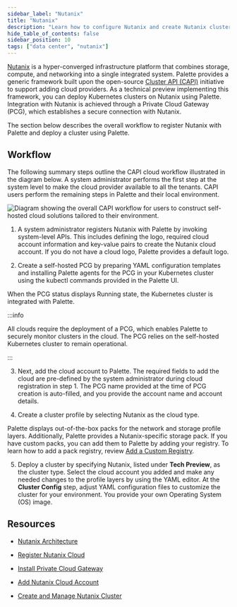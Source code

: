 ```yaml
---
sidebar_label: "Nutanix"
title: "Nutanix"
description: "Learn how to configure Nutanix and create Nutanix clusters in Palette."
hide_table_of_contents: false
sidebar_position: 10
tags: ["data center", "nutanix"]
---
```



[Nutanix](https://www.nutanix.com/what-we-do) is a hyper-converged infrastructure platform that combines storage, compute, and networking into a single integrated system. Palette provides a generic framework built upon the open-source [Cluster API (CAPI)](https://cluster-api.sigs.k8s.io) initiative to support adding cloud providers. As a technical preview implementing this framework, you can deploy Kubernetes clusters on Nutanix using Palette. Integration with Nutanix is achieved through a Private Cloud Gateway (PCG), which establishes a secure connection with Nutanix.

The section below describes the overall workflow to register Nutanix with Palette and deploy a cluster using Palette. 

## Workflow

The following summary steps outline the CAPI cloud workflow illustrated in the diagram below. A system administrator performs the first step at the system level to make the cloud provider available to all the tenants. CAPI users perform the remaining steps in Palette and their local environment.

![Diagram showing the overall CAPI workflow for users to construct self-hosted cloud solutions tailored to their environment.](/clusters_data-center_nutanix_workflow.png)

1. A system administrator registers Nutanix with Palette by invoking system-level APIs. This includes defining the logo, required cloud account information and key-value pairs to create the Nutanix cloud account. If you do not have a cloud logo, Palette provides a default logo. 

2. Create a self-hosted PCG by preparing YAML configuration templates and installing Palette agents for the PCG in your Kubernetes cluster using the kubectl commands provided in the Palette UI.

  When the PCG status displays Running state, the Kubernetes cluster is integrated with Palette.

  :::info

  All clouds require the deployment of a PCG, which enables Palette to securely monitor clusters in the cloud. The PCG relies on the self-hosted Kubernetes cluster to remain operational.

  :::

3. Next, add the cloud account to Palette. The required fields to add the cloud are pre-defined by the system administrator during cloud registration in step 1. The PCG name provided at the time of PCG creation is auto-filled, and you provide the account name and account details.

4. Create a cluster profile by selecting Nutanix as the cloud type. 

  Palette displays out-of-the-box packs for the network and storage profile layers. Additionally, Palette provides a Nutanix-specific storage pack. If you have custom packs, you can add them to Palette by adding your registry. To learn how to add a pack registry, review [Add a Custom Registry](https://docs.spectrocloud.com/registries-and-packs/adding-a-custom-registry/#configure-a-custom-pack-registry-in-palette).

5. Deploy a cluster by specifying Nutanix, listed under **Tech Preview**, as the cluster type. Select the cloud account you added and make any needed changes to the profile layers by using the YAML editor. At the **Cluster Config** step, adjust YAML configuration files to customize the cluster for your environment. You provide your own Operating System (OS) image.



## Resources

- [Nutanix Architecture](architecture.md)

- [Register Nutanix Cloud](register-nutanix-cloud.md)

- [Install Private Cloud Gateway](install-pcg.md)

- [Add Nutanix Cloud Account](add-nutanix-cloud-account.md)

- [Create and Manage Nutanix Cluster](create-manage-nutanix-cluster.md)
